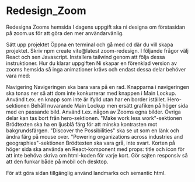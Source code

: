 # Redesign_Zoom
Redesigna Zooms hemsida I dagens uppgift ska ni designa om förstasidan på zoom.us för att göra den mer användarvänlig.

Sätt upp projektet Öppna en terminal och gå med cd där du vill skapa projektet. Skriv npm create vite@latest zoom-redesign. I följande frågor välj React och sen Javascript. Installera tailwind genom att följa dessa instruktioner. Hur du klarar uppgiften Ni skapar en förenklad version av zooms hemsida så inga animationer krävs och endast dessa delar behöver vara med:

Navigering Navigeringen ska bara vara på en rad. Knapparna i navigeringen ska tonas ner så att dom inte konkurrerar med knappen i Main Lockup. Använd t.ex. en knapp som inte är ifylld utan har en border istället. Hero-sektionen Behåll nuvarande Main Lockup men ersätt grafiken på höger sida med en passande bild. Använd t.ex. någon av Zooms egna bilder. Övriga delar kan tas bort från hero-sektionen. "Make work less work"-sektionen Brödtexten ska ha en ljusblå färg för att minska kontrasten mot bakgrundsfärgen. "Discover the Possibilities" ska se ut som en länk och ändra färg på mouse over. "Powering organizations across industries and geographies"-sektionen Brödtexten ska vara grå, inte svart. Korten på höger sida ska använda en React-komponent med props: title och icon för att inte behöva skriva om html-koden för varje kort. Gör sajten responsiv så att den funkar både på mobil och desktop.

För att göra sidan tillgänglig använd landmarks och semantic html.

